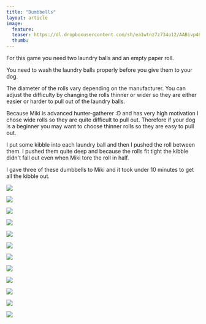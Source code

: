 ```yaml
---
title: "Dumbbells"
layout: article
image:
  feature:
  teaser: https://dl.dropboxusercontent.com/sh/ea1wtnz7z734o12/AABivp46MnHGFduWK1Ri4OJOa/aktivointi/Palloputket/DS38807-245px.jpg
  thumb:
---
```


For this game you need two laundry balls and an empty paper roll.

You need to wash the laundry balls properly before you give them to your dog.

The diameter of the rolls vary depending on the manufacturer. You can adjust the difficulty by changing the rolls thinner or wider so they are either easier or harder to pull out of the laundry balls.

Because Miki is advanced hunter-gatherer :D and has very high motivation I chose wide rolls so they are quite difficult to pull out. Therefore if your dog is a beginner you may want to choose thinner rolls so they are easy to pull out.

I put some kibble into each laundry ball and then I pushed the roll between them. I pushed them quite deep and because the rolls fit tight the kibble didn't fall out even when Miki tore the roll in half.

I gave three of these dumbbells to Miki and it took under 10 minutes to get all the kibble out.

[![](https://dl.dropboxusercontent.com/sh/ea1wtnz7z734o12/AACgpASrIvAjPJcjNqXnklvKa/aktivointi/Palloputket/DS38692-800px.jpg)](https://dl.dropboxusercontent.com/sh/ea1wtnz7z734o12/AABo3XJRa18oHsvGBKTXL1rYa/aktivointi/Palloputket/DS38692.jpg)

[![](https://dl.dropboxusercontent.com/sh/ea1wtnz7z734o12/AAApoX4KtpfFlxjrTyUydUiCa/aktivointi/Palloputket/DS38695-800px.jpg)](https://dl.dropboxusercontent.com/sh/ea1wtnz7z734o12/AAAru1KduREU9LuFfWzBk40Ua/aktivointi/Palloputket/DS38695.jpg)

[![](https://dl.dropboxusercontent.com/sh/ea1wtnz7z734o12/AAAjf7rUl_Vit7t8hH5mcmvVa/aktivointi/Palloputket/DS38709-800px.jpg)](https://dl.dropboxusercontent.com/sh/ea1wtnz7z734o12/AADsgIUS6cA24iIUvV3dDzC5a/aktivointi/Palloputket/DS38709.jpg)

[![](https://dl.dropboxusercontent.com/sh/ea1wtnz7z734o12/AABpOY20OgtdoD1J9IpY9teJa/aktivointi/Palloputket/DS38738-800px.jpg)](https://dl.dropboxusercontent.com/sh/ea1wtnz7z734o12/AAB_gSqy6uLQCfH2otTyElC6a/aktivointi/Palloputket/DS38738.jpg)

[![](https://dl.dropboxusercontent.com/sh/ea1wtnz7z734o12/AAB1EDuBAiLak6Kf09dsLpw4a/aktivointi/Palloputket/DS38777-800px.jpg)](https://dl.dropboxusercontent.com/sh/ea1wtnz7z734o12/AABdFqKXAOL1cimGLZ0k2--ba/aktivointi/Palloputket/DS38777.jpg)

[![](https://dl.dropboxusercontent.com/sh/ea1wtnz7z734o12/AACAu2WiIDahMkVqGcOxFO2Ua/aktivointi/Palloputket/DS38807-800px.jpg)](https://dl.dropboxusercontent.com/sh/ea1wtnz7z734o12/AAB7f0s-3ai-cgxRHKMG6GhGa/aktivointi/Palloputket/DS38807.jpg)

[![](https://dl.dropboxusercontent.com/sh/ea1wtnz7z734o12/AADYrL-SqUvS4cVniLcoKOc3a/aktivointi/Palloputket/DS38825-800px.jpg)](https://dl.dropboxusercontent.com/sh/ea1wtnz7z734o12/AAC_pqVrBlE4-Q-S5qgaDnbSa/aktivointi/Palloputket/DS38825.jpg)

[![](https://dl.dropboxusercontent.com/sh/ea1wtnz7z734o12/AAABTDPNw9qNyT4i2GRh7-iga/aktivointi/Palloputket/DS38855-800px.jpg)](https://dl.dropboxusercontent.com/sh/ea1wtnz7z734o12/AACXewLOrvGFUpVBr3co8zdRa/aktivointi/Palloputket/DS38855.jpg)

[![](https://dl.dropboxusercontent.com/sh/ea1wtnz7z734o12/AACI8oogH7VzPrGXxQZnB89va/aktivointi/Palloputket/DS38936-800px.jpg)](https://dl.dropboxusercontent.com/sh/ea1wtnz7z734o12/AADaRLRyman__0n52DcFNnJPa/aktivointi/Palloputket/DS38936.jpg)

[![](https://dl.dropboxusercontent.com/sh/ea1wtnz7z734o12/AACRHLSZN-uFXEcfZMVLyfIza/aktivointi/Palloputket/DS38948-800px.jpg)](https://dl.dropboxusercontent.com/sh/ea1wtnz7z734o12/AADgOH4qTEp8sUGAZSGvfwMwa/aktivointi/Palloputket/DS38948.jpg)

[![](https://dl.dropboxusercontent.com/sh/ea1wtnz7z734o12/AABfcqcMiq1-OeAQ6f61I8uEa/aktivointi/Palloputket/DS38670-800px.jpg)](https://dl.dropboxusercontent.com/sh/ea1wtnz7z734o12/AAD6wgmnhsALKFbSFiEhoYcHa/aktivointi/Palloputket/DS38670.jpg)

[![](https://dl.dropboxusercontent.com/sh/ea1wtnz7z734o12/AAAxBBw2mVO22_Qlg3qnLUmya/aktivointi/Palloputket/DS38673-800px.jpg)](https://dl.dropboxusercontent.com/sh/ea1wtnz7z734o12/AACMRNfgXCPNl9S5CtBDaJNfa/aktivointi/Palloputket/DS38673.jpg)
